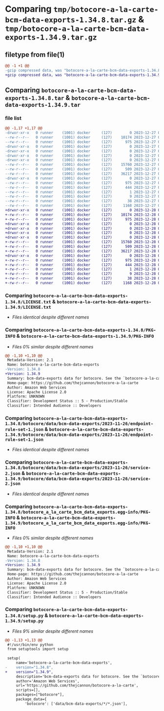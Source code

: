 # Comparing `tmp/botocore-a-la-carte-bcm-data-exports-1.34.8.tar.gz` & `tmp/botocore-a-la-carte-bcm-data-exports-1.34.9.tar.gz`

## filetype from file(1)

```diff
@@ -1 +1 @@
-gzip compressed data, was "botocore-a-la-carte-bcm-data-exports-1.34.8.tar", last modified: Wed Dec 27 01:06:35 2023, max compression
+gzip compressed data, was "botocore-a-la-carte-bcm-data-exports-1.34.9.tar", last modified: Thu Dec 28 01:06:37 2023, max compression
```

## Comparing `botocore-a-la-carte-bcm-data-exports-1.34.8.tar` & `botocore-a-la-carte-bcm-data-exports-1.34.9.tar`

### file list

```diff
@@ -1,17 +1,17 @@
-drwxr-xr-x   0 runner    (1001) docker     (127)        0 2023-12-27 01:06:35.763301 botocore-a-la-carte-bcm-data-exports-1.34.8/
--rw-r--r--   0 runner    (1001) docker     (127)    10174 2023-12-27 01:06:35.000000 botocore-a-la-carte-bcm-data-exports-1.34.8/LICENSE.txt
--rw-r--r--   0 runner    (1001) docker     (127)      975 2023-12-27 01:06:35.763301 botocore-a-la-carte-bcm-data-exports-1.34.8/PKG-INFO
-drwxr-xr-x   0 runner    (1001) docker     (127)        0 2023-12-27 01:06:35.759301 botocore-a-la-carte-bcm-data-exports-1.34.8/botocore/
-drwxr-xr-x   0 runner    (1001) docker     (127)        0 2023-12-27 01:06:35.759301 botocore-a-la-carte-bcm-data-exports-1.34.8/botocore/data/
-drwxr-xr-x   0 runner    (1001) docker     (127)        0 2023-12-27 01:06:35.759301 botocore-a-la-carte-bcm-data-exports-1.34.8/botocore/data/bcm-data-exports/
-drwxr-xr-x   0 runner    (1001) docker     (127)        0 2023-12-27 01:06:35.763301 botocore-a-la-carte-bcm-data-exports-1.34.8/botocore/data/bcm-data-exports/2023-11-26/
--rw-r--r--   0 runner    (1001) docker     (127)    15760 2023-12-27 01:06:28.000000 botocore-a-la-carte-bcm-data-exports-1.34.8/botocore/data/bcm-data-exports/2023-11-26/endpoint-rule-set-1.json
--rw-r--r--   0 runner    (1001) docker     (127)      509 2023-12-27 01:06:28.000000 botocore-a-la-carte-bcm-data-exports-1.34.8/botocore/data/bcm-data-exports/2023-11-26/paginators-1.json
--rw-r--r--   0 runner    (1001) docker     (127)    36217 2023-12-27 01:06:28.000000 botocore-a-la-carte-bcm-data-exports-1.34.8/botocore/data/bcm-data-exports/2023-11-26/service-2.json
-drwxr-xr-x   0 runner    (1001) docker     (127)        0 2023-12-27 01:06:35.763301 botocore-a-la-carte-bcm-data-exports-1.34.8/botocore_a_la_carte_bcm_data_exports.egg-info/
--rw-r--r--   0 runner    (1001) docker     (127)      975 2023-12-27 01:06:35.000000 botocore-a-la-carte-bcm-data-exports-1.34.8/botocore_a_la_carte_bcm_data_exports.egg-info/PKG-INFO
--rw-r--r--   0 runner    (1001) docker     (127)      444 2023-12-27 01:06:35.000000 botocore-a-la-carte-bcm-data-exports-1.34.8/botocore_a_la_carte_bcm_data_exports.egg-info/SOURCES.txt
--rw-r--r--   0 runner    (1001) docker     (127)        1 2023-12-27 01:06:35.000000 botocore-a-la-carte-bcm-data-exports-1.34.8/botocore_a_la_carte_bcm_data_exports.egg-info/dependency_links.txt
--rw-r--r--   0 runner    (1001) docker     (127)        9 2023-12-27 01:06:35.000000 botocore-a-la-carte-bcm-data-exports-1.34.8/botocore_a_la_carte_bcm_data_exports.egg-info/top_level.txt
--rw-r--r--   0 runner    (1001) docker     (127)       38 2023-12-27 01:06:35.763301 botocore-a-la-carte-bcm-data-exports-1.34.8/setup.cfg
--rw-r--r--   0 runner    (1001) docker     (127)     1168 2023-12-27 01:06:35.000000 botocore-a-la-carte-bcm-data-exports-1.34.8/setup.py
+drwxr-xr-x   0 runner    (1001) docker     (127)        0 2023-12-28 01:06:37.214244 botocore-a-la-carte-bcm-data-exports-1.34.9/
+-rw-r--r--   0 runner    (1001) docker     (127)    10174 2023-12-28 01:06:36.000000 botocore-a-la-carte-bcm-data-exports-1.34.9/LICENSE.txt
+-rw-r--r--   0 runner    (1001) docker     (127)      975 2023-12-28 01:06:37.214244 botocore-a-la-carte-bcm-data-exports-1.34.9/PKG-INFO
+drwxr-xr-x   0 runner    (1001) docker     (127)        0 2023-12-28 01:06:37.210244 botocore-a-la-carte-bcm-data-exports-1.34.9/botocore/
+drwxr-xr-x   0 runner    (1001) docker     (127)        0 2023-12-28 01:06:37.210244 botocore-a-la-carte-bcm-data-exports-1.34.9/botocore/data/
+drwxr-xr-x   0 runner    (1001) docker     (127)        0 2023-12-28 01:06:37.210244 botocore-a-la-carte-bcm-data-exports-1.34.9/botocore/data/bcm-data-exports/
+drwxr-xr-x   0 runner    (1001) docker     (127)        0 2023-12-28 01:06:37.214244 botocore-a-la-carte-bcm-data-exports-1.34.9/botocore/data/bcm-data-exports/2023-11-26/
+-rw-r--r--   0 runner    (1001) docker     (127)    15760 2023-12-28 01:06:26.000000 botocore-a-la-carte-bcm-data-exports-1.34.9/botocore/data/bcm-data-exports/2023-11-26/endpoint-rule-set-1.json
+-rw-r--r--   0 runner    (1001) docker     (127)      509 2023-12-28 01:06:26.000000 botocore-a-la-carte-bcm-data-exports-1.34.9/botocore/data/bcm-data-exports/2023-11-26/paginators-1.json
+-rw-r--r--   0 runner    (1001) docker     (127)    36217 2023-12-28 01:06:26.000000 botocore-a-la-carte-bcm-data-exports-1.34.9/botocore/data/bcm-data-exports/2023-11-26/service-2.json
+drwxr-xr-x   0 runner    (1001) docker     (127)        0 2023-12-28 01:06:37.214244 botocore-a-la-carte-bcm-data-exports-1.34.9/botocore_a_la_carte_bcm_data_exports.egg-info/
+-rw-r--r--   0 runner    (1001) docker     (127)      975 2023-12-28 01:06:37.000000 botocore-a-la-carte-bcm-data-exports-1.34.9/botocore_a_la_carte_bcm_data_exports.egg-info/PKG-INFO
+-rw-r--r--   0 runner    (1001) docker     (127)      444 2023-12-28 01:06:37.000000 botocore-a-la-carte-bcm-data-exports-1.34.9/botocore_a_la_carte_bcm_data_exports.egg-info/SOURCES.txt
+-rw-r--r--   0 runner    (1001) docker     (127)        1 2023-12-28 01:06:37.000000 botocore-a-la-carte-bcm-data-exports-1.34.9/botocore_a_la_carte_bcm_data_exports.egg-info/dependency_links.txt
+-rw-r--r--   0 runner    (1001) docker     (127)        9 2023-12-28 01:06:37.000000 botocore-a-la-carte-bcm-data-exports-1.34.9/botocore_a_la_carte_bcm_data_exports.egg-info/top_level.txt
+-rw-r--r--   0 runner    (1001) docker     (127)       38 2023-12-28 01:06:37.214244 botocore-a-la-carte-bcm-data-exports-1.34.9/setup.cfg
+-rw-r--r--   0 runner    (1001) docker     (127)     1168 2023-12-28 01:06:36.000000 botocore-a-la-carte-bcm-data-exports-1.34.9/setup.py
```

### Comparing `botocore-a-la-carte-bcm-data-exports-1.34.8/LICENSE.txt` & `botocore-a-la-carte-bcm-data-exports-1.34.9/LICENSE.txt`

 * *Files identical despite different names*

### Comparing `botocore-a-la-carte-bcm-data-exports-1.34.8/PKG-INFO` & `botocore-a-la-carte-bcm-data-exports-1.34.9/PKG-INFO`

 * *Files 0% similar despite different names*

```diff
@@ -1,10 +1,10 @@
 Metadata-Version: 2.1
 Name: botocore-a-la-carte-bcm-data-exports
-Version: 1.34.8
+Version: 1.34.9
 Summary: bcm-data-exports data for botocore. See the `botocore-a-la-carte` package for more info.
 Home-page: https://github.com/thejcannon/botocore-a-la-carte
 Author: Amazon Web Services
 License: Apache License 2.0
 Platform: UNKNOWN
 Classifier: Development Status :: 5 - Production/Stable
 Classifier: Intended Audience :: Developers
```

### Comparing `botocore-a-la-carte-bcm-data-exports-1.34.8/botocore/data/bcm-data-exports/2023-11-26/endpoint-rule-set-1.json` & `botocore-a-la-carte-bcm-data-exports-1.34.9/botocore/data/bcm-data-exports/2023-11-26/endpoint-rule-set-1.json`

 * *Files identical despite different names*

### Comparing `botocore-a-la-carte-bcm-data-exports-1.34.8/botocore/data/bcm-data-exports/2023-11-26/service-2.json` & `botocore-a-la-carte-bcm-data-exports-1.34.9/botocore/data/bcm-data-exports/2023-11-26/service-2.json`

 * *Files identical despite different names*

### Comparing `botocore-a-la-carte-bcm-data-exports-1.34.8/botocore_a_la_carte_bcm_data_exports.egg-info/PKG-INFO` & `botocore-a-la-carte-bcm-data-exports-1.34.9/botocore_a_la_carte_bcm_data_exports.egg-info/PKG-INFO`

 * *Files 0% similar despite different names*

```diff
@@ -1,10 +1,10 @@
 Metadata-Version: 2.1
 Name: botocore-a-la-carte-bcm-data-exports
-Version: 1.34.8
+Version: 1.34.9
 Summary: bcm-data-exports data for botocore. See the `botocore-a-la-carte` package for more info.
 Home-page: https://github.com/thejcannon/botocore-a-la-carte
 Author: Amazon Web Services
 License: Apache License 2.0
 Platform: UNKNOWN
 Classifier: Development Status :: 5 - Production/Stable
 Classifier: Intended Audience :: Developers
```

### Comparing `botocore-a-la-carte-bcm-data-exports-1.34.8/setup.py` & `botocore-a-la-carte-bcm-data-exports-1.34.9/setup.py`

 * *Files 9% similar despite different names*

```diff
@@ -1,13 +1,13 @@
 #!/usr/bin/env python
 from setuptools import setup
 
 setup(
     name='botocore-a-la-carte-bcm-data-exports',
-    version="1.34.8",
+    version="1.34.9",
     description='bcm-data-exports data for botocore. See the `botocore-a-la-carte` package for more info.',
     author='Amazon Web Services',
     url='https://github.com/thejcannon/botocore-a-la-carte',
     scripts=[],
     packages=["botocore"],
     package_data={
         'botocore': ['data/bcm-data-exports/*/*.json'],
```

